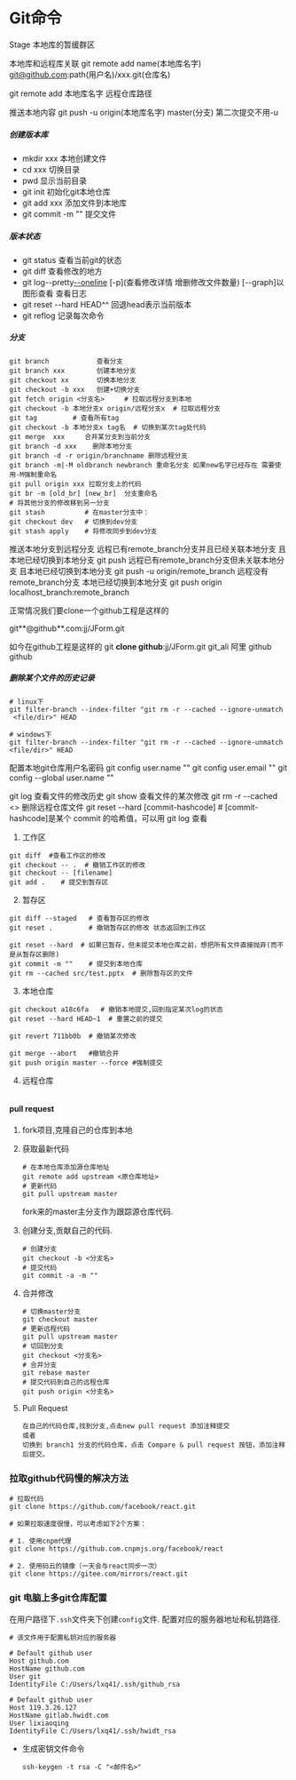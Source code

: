 # Git命令

Stage  本地库的暂缓群区

本地库和远程库关联 git remote add name(本地库名字) git@github.com:path(用户名)/xxx.git(仓库名)

git remote add 本地库名字 远程仓库路径

推送本地内容    git push -u origin(本地库名字) master(分支) 第二次提交不用-u

##### 创建版本库

- mkdir xxx      本地创建文件
- cd  xxx          切换目录
- pwd            显示当前目录
- git init           初始化git本地仓库
- git add xxx      添加文件到本地库
- git commit -m ""  提交文件

##### 版本状态
- git status     查看当前git的状态
- git diff       查看修改的地方
- git log--pretty[--oneline](提交信息一行输出) [-p](查看修改详情 增删修改文件数量) [--graph]以图形查看    查看日志
- git reset --hard HEAD^^  回退head表示当前版本
- git reflog        记录每次命令

##### 分支

``` shell
git branch            查看分支  
git branch xxx        创建本地分支
git checkout xx       切换本地分支
git checkout -b xxx   创建+切换分支
git fetch origin <分支名>     # 拉取远程分支到本地
git checkout -b 本地分支x origin/远程分支x  # 拉取远程分支
git tag         # 查看所有tag
git checkout -b 本地分支x tag名  # 切换到某次tag处代码
git merge  xxx     合并某分支到当前分支
git branch -d xxx    删除本地分支
git branch -d -r origin/branchname 删除远程分支
git branch -m|-M oldbranch newbranch 重命名分支 如果new名字已经存在 需要使用-M强制重命名
git pull origin xxx 拉取分支上的代码
git br -m [old_br] [new_br]  分支重命名
# 将其他分支的修改移到另一分支
git stash          # 在master分支中：
git checkout dev   # 切换到dev分支
git stash apply    # 将修改同步到dev分支
```

推送本地分支到远程分支
远程已有remote_branch分支并且已经关联本地分支 且本地已经切换到本地分支 git push
远程已有remote_branch分支但未关联本地分支 且本地已经切换到本地分支 git push -u origin/remote_branch
远程没有remote_branch分支 本地已经切换到本地分支 git push origin localhost_branch:remote_branch


正常情况我们要clone一个github工程是这样的

git**@github**.com:jj/JForm.git

如今在github工程是这样的
git **clone github**:jj/JForm.git
git_ali      阿里
github      github

 ##### 删除某个文件的历史记录

```shell
# linux下
git filter-branch --index-filter "git rm -r --cached --ignore-unmatch  <file/dir>" HEAD

# windows下
git filter-branch --index-filter "git rm -r --cached --ignore-unmatch <file/dir>" HEAD
```



配置本地git仓库用户名密码
git config user.name ""
git config user.email ""
git config --global user.name ""

 

git log <filename> 查看文件的修改历史
git show <commitid> <filename> 查看文件的某次修改
git rm -r --cached <> 删除远程仓库文件
git reset --hard [commit-hashcode] # [commit-hashcode]是某个 commit 的哈希值，可以用 git log 查看



1. 工作区

```shell
git diff  #查看工作区的修改
git checkout -- .  # 撤销工作区的修改
git checkout -- [filename]
git add .    # 提交到暂存区
```

2. 暂存区

```shell
git diff --staged   # 查看暂存区的修改
git reset .         # 撤销暂存区的修改 状态返回到工作区

git reset --hard  # 如果已暂存，但未提交本地仓库之前，想把所有文件直接抛弃(而不是从暂存区删除)
git commit -m ""    # 提交到本地仓库
git rm --cached src/test.pptx  # 删除暂存区的文件
```

3. 本地仓库

```shell
git checkout a18c6fa   # 撤销本地提交,回到指定某次log的状态
git reset --hard HEAD~1  # 重置之前的提交

git revert 711bb0b  # 撤销某次修改

git merge --abort   #撤销合并
git push origin master --force #强制提交
```

4. 远程仓库

```shell

```

#### pull request

1. fork项目,克隆自己的仓库到本地

2. 获取最新代码

   ```shell
   # 在本地仓库添加源仓库地址
   git remote add upstream <原仓库地址>
   # 更新代码
   git pull upstream master
   
   ```

   fork来的master主分支作为跟踪源仓库代码.

3. 创建分支,贡献自己的代码.

   ```shell
   # 创建分支
   git checkout -b <分支名>
   # 提交代码
   git commit -a -m ""
   ```

4. 合并修改

   ```shell
   # 切换master分支
   git checkout master
   # 更新远程代码
   git pull upstream master
   # 切回到分支
   git checkout <分支名>
   # 合并分支
   git rebase master
   # 提交代码到自己的远程仓库
   git push origin <分支名>
   ```

5. Pull Request

   ```
   在自己的代码仓库,找到分支,点击new pull request 添加注释提交
   或者
   切换到 branch1 分支的代码仓库，点击 Compare & pull request 按钮，添加注释后提交。
   ```

   

### 拉取github代码慢的解决方法

```shell
# 拉取代码
git clone https://github.com/facebook/react.git

# 如果拉取速度很慢，可以考虑如下2个方案：

# 1. 使用cnpm代理
git clone https://github.com.cnpmjs.org/facebook/react

# 2. 使用码云的镜像（一天会与react同步一次）
git clone https://gitee.com/mirrors/react.git
```

### git 电脑上多git仓库配置

在用户路径下`.ssh`文件夹下创建`config`文件. 配置对应的服务器地址和私钥路径.

```
# 该文件用于配置私钥对应的服务器

# Default github user
Host github.com
HostName github.com
User git
IdentityFile C:/Users/lxq41/.ssh/github_rsa

# Default github user
Host 119.3.26.127
HostName gitlab.hwidt.com
User lixiaoqing
IdentityFile C:/Users/lxq41/.ssh/hwidt_rsa
```

- 生成密钥文件命令

  ```
  ssh-keygen -t rsa -C "<邮件名>"
  ```

  